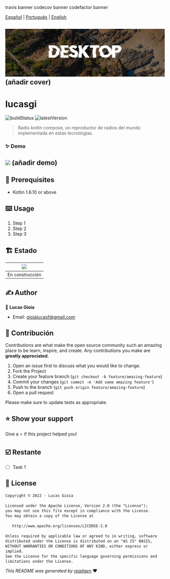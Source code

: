travis banner
codecov banner
codefactor banner

<p>
  <a href="#">Español</a> |
  <a href="">Português</a> |
  <a href="">English</a> 
</p>

## ![](cover.jpeg) (añadir cover)

# lucasgi

![buildStatus](https://img.shields.io/github/workflow/status/lucas-gio/lucasgi/Java%20CI%20with%20Gradle?style=plastic)
![latestVersion](https://img.shields.io/github/v/release/lucas-gio/lucasgi)


> Radio kotlin compose, un reproductor de radios del mundo implementada en estas tecnologías.

### ✨ Demo

## ![](demo.gif) (añadir demo)

## 🦿 Prerequisites

- Kotlin 1.6.10 or above

## ⌨️ Usage

1. Step 1
1. Step 2
1. Step 3


## 🏗 Estado

|![](https://media.giphy.com/media/jkSvCVEXWlOla/giphy.gif) |
|:--:|
| En construcción |

## ✍️ Author

👤 **Lucas Gioia**

* Email: gioialucasf@gmail.com

## 🤝 Contribución

Contributions are what make the open source community such an amazing place to be learn, inspire, and create. Any
contributions you make are **greatly appreciated**.

1. Open an issue first to discuss what you would like to change.
1. Fork the Project
1. Create your feature branch (`git checkout -b feature/amazing-feature`)
1. Commit your changes (`git commit -m 'Add some amazing feature'`)
1. Push to the branch (`git push origin feature/amazing-feature`)
1. Open a pull request

Please make sure to update tests as appropriate.

## ⭐ Show your support

Give a ⭐️ if this project helped you!
<!--
<a href="https://www.patreon.com/-">
  <img alt="Patron Link" src="https://c5.patreon.com/external/logo/become_a_patron_button@2x.png" width="160"/>
</a>

<a href="https://www.buymeacoffee.com/-" target="_blank">
    <img src="https://cdn.buymeacoffee.com/buttons/v2/default-yellow.png" alt="Buy Me A Coffee" width="160">
</a>

<a href="https://www.paypal.me/-" target="_blank">
    <img src="https://www.paypalobjects.com/en_US/i/btn/btn_donateCC_LG.gif" alt="Donation" width="160">
</a>
-->
## ☑️ Restante

- [ ] Task 1

## 📝 License

```
Copyright © 2022 - Lucas Gioia

Licensed under the Apache License, Version 2.0 (the "License");
you may not use this file except in compliance with the License.
You may obtain a copy of the License at

   http://www.apache.org/licenses/LICENSE-2.0

Unless required by applicable law or agreed to in writing, software
distributed under the License is distributed on an "AS IS" BASIS,
WITHOUT WARRANTIES OR CONDITIONS OF ANY KIND, either express or implied.
See the License for the specific language governing permissions and
limitations under the License.
```

_This README was generated by [readgen](https://github.com/theapache64/readgen)_ ❤